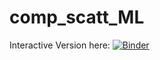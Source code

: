 # comp_scatt_ML

Interactive Version here:
[![Binder](https://mybinder.org/badge_logo.svg)](https://mybinder.org/v2/gh/chiarabadiali/comp_scatt_ML/main)

